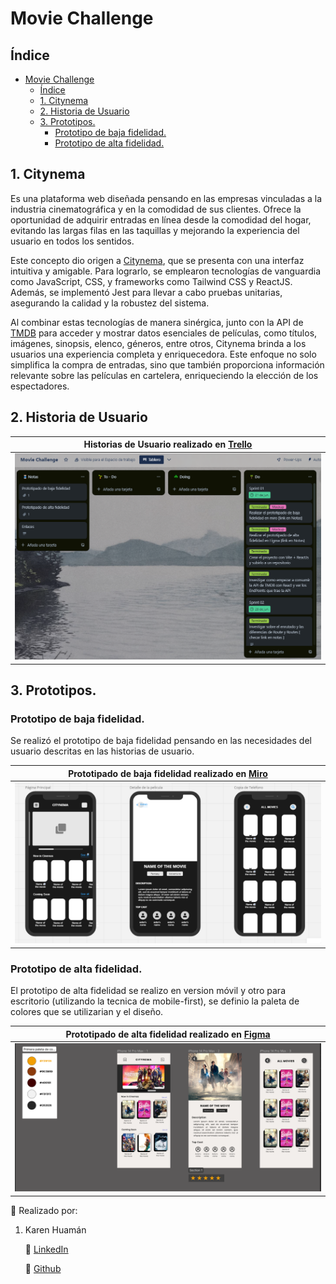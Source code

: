 # Movie Challenge

## Índice

- [Movie Challenge](#movie-challenge)
  - [Índice](#índice)
  - [1. Citynema](#1-citynema)
  - [2. Historia de Usuario](#2-historia-de-usuario)
  - [3. Prototipos.](#3-prototipos)
    - [Prototipo de baja fidelidad.](#prototipo-de-baja-fidelidad)
    - [Prototipo de alta fidelidad.](#prototipo-de-alta-fidelidad)


## 1. Citynema

Es una plataforma web diseñada pensando en las empresas vinculadas a la industria cinematográfica y en la comodidad de sus clientes. Ofrece la oportunidad de adquirir entradas en línea desde la comodidad del hogar, evitando las largas filas en las taquillas y mejorando la experiencia del usuario en todos los sentidos.

Este concepto dio origen a [Citynema](https://movie-challenge-jade.vercel.app/), que se presenta con una interfaz intuitiva y amigable. Para lograrlo, se emplearon tecnologías de vanguardia como JavaScript, CSS, y frameworks como Tailwind CSS y ReactJS. Además, se implementó Jest para llevar a cabo pruebas unitarias, asegurando la calidad y la robustez del sistema.

Al combinar estas tecnologías de manera sinérgica, junto con la API de [TMDB](https://www.themoviedb.org/?language=es) para acceder y mostrar datos esenciales de películas, como títulos, imágenes, sinopsis, elenco, géneros, entre otros, Citynema brinda a los usuarios una experiencia completa y enriquecedora. Este enfoque no solo simplifica la compra de entradas, sino que también proporciona información relevante sobre las películas en cartelera, enriqueciendo la elección de los espectadores.


## 2. Historia de Usuario

|Historias de Usuario realizado en [Trello](https://trello.com/b/DAzlkYLL/movie-challenge)  |
|----------|
|![HU](/src/assets/HU-MOVIE.png)|

## 3. Prototipos.

### Prototipo de baja fidelidad.
Se realizó el prototipo de baja fidelidad pensando en las necesidades del usuario descritas en las historias de usuario.

|Prototipado de baja fidelidad realizado en [Miro](https://miro.com/app/board/uXjVMWVnVv4=/)  |
|----------|
|![baja fidelidad](/src/assets/BJ-MIRO.png)|

### Prototipo de alta fidelidad.
El prototipo de alta fidelidad se realizo en version móvil y otro para escritorio (utilizando la tecnica de mobile-first), se definio la paleta de colores que se utilizarian y el diseño.

|Prototipado de alta fidelidad realizado en [Figma](https://miro.com/app/board/uXjVMWVnVv4=/)  |
|----------|
|![alta fidelidad](/src/assets/AF-FIGMA.png)|


🧵 Realizado por:

1.  Karen Huamán
   
    🧰 [LinkedIn](https://www.linkedin.com/in/martihuaman/)

    👾 [Github](https://github.com/yoelexe/)


